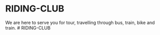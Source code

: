 # RIDING-CLUB
We are here to serve you for tour, travelling through bus, train, bike and train. # RIDING-CLUB
